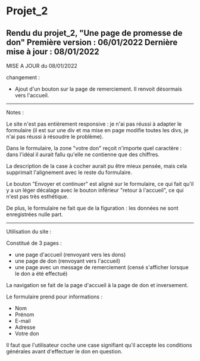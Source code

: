 # Projet_2
Rendu du projet_2, "Une page de promesse de don"
Première version : 06/01/2022
Dernière mise à jour : 08/01/2022
---------------------------------------------------------------------------------------------------

MISE A JOUR du 08/01/2022

changement :
 - Ajout d'un bouton sur la page de remerciement. Il renvoit désormais vers l'accueil. 

---------------------------------------------------------------------------------------------------

Notes : 

Le site n'est pas entièrement responsive : je n'ai pas réussi à adapter le formulaire (il est sur une div et ma mise en page modifie toutes les divs, je n'ai pas réussi à résoudre le problème).

Dans le formulaire, la zone "votre don" reçoit n'importe quel caractère : dans l'idéal il aurait fallu qu'elle ne contienne que des chiffres. 

La description de la case à cocher aurait pu être mieux pensée, mais cela supprimait l'alignement avec le reste du formulaire. 

Le bouton "Envoyer et continuer" est aligné sur le formulaire, ce qui fait qu'il y a un léger décalage avec le bouton inférieur "retour à l'accueil", ce qui n'est pas très esthétique. 

De plus, le formulaire ne fait que de la figuration : les données ne sont enregistrées nulle part. 

-------------------------------------------------------------------------------------------------------

Utilisation du site :


Constitué de 3 pages :
  - une page d'accueil (renvoyant vers les dons)
  - une page de don (renvoyant vers l'accueil)
  - une page avec un message de remerciement (censé s'afficher lorsque le don a été effectué)

La navigation se fait de la page d'accueil à la page de don et inversement. 


Le formulaire prend pour informations :
  - Nom
  - Prénom
  - E-mail
  - Adresse
  - Votre don

Il faut que l'utilisateur coche une case signifiant qu'il accepte les conditions générales avant d'effectuer le don en question. 
